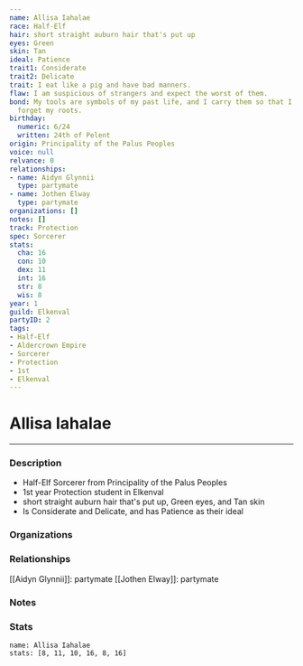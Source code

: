 ```yaml
---
name: Allisa Iahalae
race: Half-Elf
hair: short straight auburn hair that's put up
eyes: Green
skin: Tan
ideal: Patience
trait1: Considerate
trait2: Delicate
trait: I eat like a pig and have bad manners.
flaw: I am suspicious of strangers and expect the worst of them.
bond: My tools are symbols of my past life, and I carry them so that I will never
  forget my roots.
birthday:
  numeric: 6/24
  written: 24th of Pelent
origin: Principality of the Palus Peoples
voice: null
relvance: 0
relationships:
- name: Aidyn Glynnii
  type: partymate
- name: Jothen Elway
  type: partymate
organizations: []
notes: []
track: Protection
spec: Sorcerer
stats:
  cha: 16
  con: 10
  dex: 11
  int: 16
  str: 8
  wis: 8
year: 1
guild: Elkenval
partyID: 2
tags:
- Half-Elf
- Aldercrown Empire
- Sorcerer
- Protection
- 1st
- Elkenval
---
```

# Allisa Iahalae
---
### Description
- Half-Elf Sorcerer from Principality of the Palus Peoples
- 1st year Protection student in Elkenval
- short straight auburn hair that's put up, Green eyes, and Tan skin
- Is Considerate and Delicate, and has Patience as their ideal

### Organizations

### Relationships
[[Aidyn Glynnii]]: partymate
[[Jothen Elway]]: partymate

### Notes

### Stats
```statblock
name: Allisa Iahalae
stats: [8, 11, 10, 16, 8, 16]
```